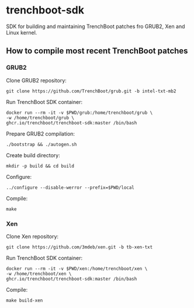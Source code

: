# trenchboot-sdk

SDK for building and maintaining TrenchBoot patches fro GRUB2, Xen and Linux kernel.

## How to compile most recent TrenchBoot patches

### GRUB2

Clone GRUB2 repository:

```shell
git clone https://github.com/TrenchBoot/grub.git -b intel-txt-mb2
```

Run TrenchBoot SDK container:

```shell
docker run --rm -it -v $PWD/grub:/home/trenchboot/grub \
-w /home/trenchboot/grub \
ghcr.io/trenchboot/trenchboot-sdk:master /bin/bash
```

Prepare GRUB2 compilation:

```shell
./bootstrap && ./autogen.sh
```

Create build directory:

```shell
mkdir -p build && cd build
```

Configure:

```shell
../configure --disable-werror --prefix=$PWD/local
```

Compile:

```shell
make
```

### Xen

Clone Xen repository:

```shell
git clone https://github.com/3mdeb/xen.git -b tb-xen-txt
```

Run TrenchBoot SDK container:

```shell
docker run --rm -it -v $PWD/xen:/home/trenchboot/xen \
-w /home/trenchboot/xen \
ghcr.io/trenchboot/trenchboot-sdk:master /bin/bash
```

Compile:

```shell
make build-xen
```
